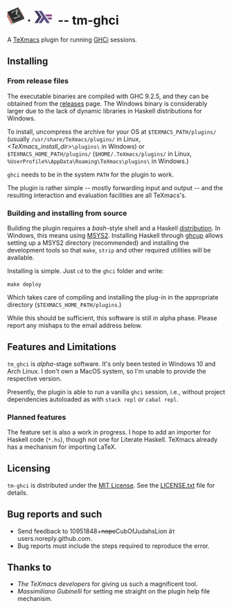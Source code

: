 # ![TeXmacs Logo](./texmacs.png)&nbsp;&#183;&nbsp;![Haskell logo](./haskell.png)&nbsp;&nbsp;\-\- tm-ghci

A [TeXmacs](https://texmacs.org/) plugin for running [GHCi](https://wiki.haskell.org/GHC/GHCi) sessions.


## Installing
### From release files

The executable binaries are compiled with GHC 9.2.5, and they can be
obtained from the [releases](https://github.com/CubOfJudahsLion/tm-ghci/releases)
page. The Windows binary is considerably larger due to the lack of dynamic
libraries in Haskell distributions for Windows.

To install, uncompress the archive for your OS at `$TEXMACS_PATH/plugins/`
(usually `/usr/share/TeXmacs/plugins/` in Linux,
_<TeXmacs_install_dir>_`\plugins\` in Windows) or
`$TEXMACS_HOME_PATH/plugins/` (`$HOME/.TeXmacs/plugins/` in
Linux, `%UserProfile%\AppData\Roaming\TeXmacs\plugins\` in Windows.)

`ghci` needs to be in the system `PATH` for the plugin to work.

The plugin is rather simple -- mostly forwarding input and output -- and
the resulting interaction and evaluation facilities are all TeXmacs's.

### Building and installing from source

Building the plugin requires a _bash_-style shell and a Haskell [distribution](https://www.haskell.org/downloads/).
In Windows, this means using [MSYS2](https://www.msys2.org/). Installing Haskell
through [ghcup](https://www.haskell.org/ghcup/install/) allows setting up a
MSYS2 directory (recommended) and installing the development tools so that
`make`, `strip` and other required utilities will be available.

Installing is simple. Just `cd` to the `ghci` folder and write:

    make deploy

Which takes care of compiling and installing the plug-in in the appropriate
directory (`$TEXMACS_HOME_PATH/plugins`.)

While this should be sufficient, this software is still in alpha phase.
Please report any mishaps to the email address below.


## Features and Limitations

`tm_ghci` is _alpha_-stage software. It's only been tested in Windows 10 and
Arch Linux. I don't own a MacOS system, so I'm unable to provide the
respective version.

Presently, the plugin is able to run a vanilla `ghci` session, i.e.,
without project dependencies autoloaded as with `stack repl` or `cabal repl`.

### Planned features

The feature set is also a work in progress. I hope to add an importer for
Haskell code (`*.hs`), though not one for Literate Haskell. TeXmacs already
has a mechanism for importing LaTeX.


## Licensing

`tm-ghci` is distributed under the [MIT License](https://mit-license.org/).
See the [LICENSE.txt](./LICENSE.txt) file for details.


## Bug reports and such

* Send feedback to 10951848+<s>nope</s>CubOfJudahsLion äτ users.noreply.github.com.
* Bug reports must include the steps required to reproduce the error.


## Thanks to

* _The TeXmacs developers_ for giving us such a magnificent tool.
* _Massimiliano Gubinelli_ for setting me straight on the plugin help file mechanism.
